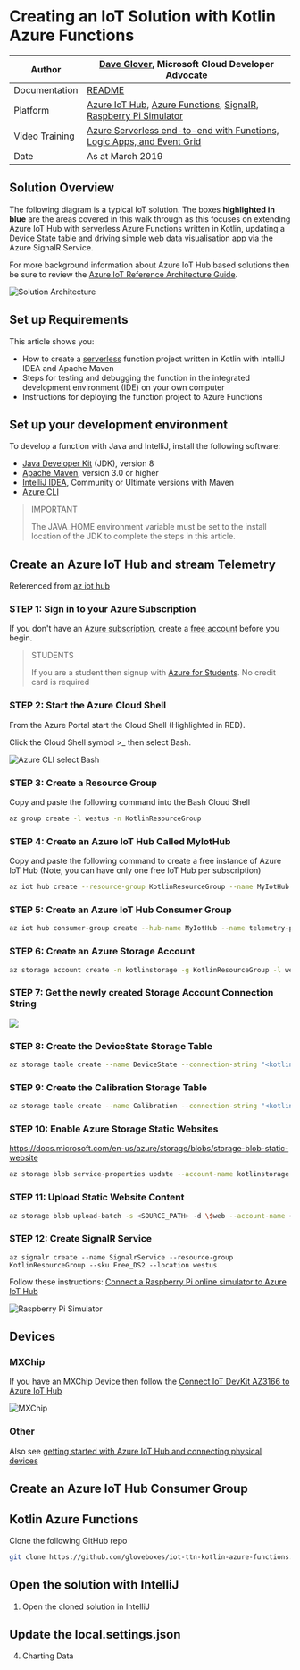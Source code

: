 # Creating an IoT Solution with Kotlin Azure Functions

|Author|[Dave Glover](https://developer.microsoft.com/en-us/advocates/dave-glover), Microsoft Cloud Developer Advocate |
|----|---|
|Documentation|[README]()|
|Platform|[Azure IoT Hub](https://docs.microsoft.com/en-us/azure/iot-hub/?WT.mc_id=article-github-dglover), [Azure Functions](https://docs.microsoft.com/en-us/azure/azure-functions/?WT.mc_id=article-github-dglover), [SignalR](https://azure.microsoft.com/en-us/services/signalr-service/?WT.mc_id=article-github-dglover), [Raspberry Pi Simulator](https://azure-samples.github.io/raspberry-pi-web-simulator/)|
|Video Training|[Azure Serverless end-to-end with Functions, Logic Apps, and Event Grid](https://channel9.msdn.com/Blogs/Azure/Azure-Serverless-end-to-end-with-Functions-Logic-Apps-and-Event-Grid?term=azure%20functions&lang-en=true/?WT.mc_id=article-github-dglover)|
|Date|As at March 2019|

## Solution Overview

The following diagram is a typical IoT solution. The boxes **highlighted in blue** are the areas covered in this walk through as this focuses on extending Azure IoT Hub with serverless Azure Functions written in Kotlin, updating a Device State table and driving simple web data visualisation app via the Azure SignalR Service.

For more background information about Azure IoT Hub based solutions then be sure to review the [Azure IoT Reference Architecture Guide](https://azure.microsoft.com/en-au/blog/azure-iot-reference-architecture-update/).

![Solution Architecture](./resources/solution.png)

## Set up Requirements



This article shows you:

- How to create a [serverless](https://azure.microsoft.com/overview/serverless-computing/) function project written in Kotlin with IntelliJ IDEA and Apache Maven
- Steps for testing and debugging the function in the integrated development environment (IDE) on your own computer
- Instructions for deploying the function project to Azure Functions

<!-- TODO ![Access a Hello World function from the command line with cURL](media/functions-create-java-maven/hello-azure.png) -->


## Set up your development environment

To develop a function with Java and IntelliJ, install the following software:

- [Java Developer Kit](https://www.azul.com/downloads/zulu/) (JDK), version 8
- [Apache Maven](https://maven.apache.org), version 3.0 or higher
- [IntelliJ IDEA](https://www.jetbrains.com/idea/download), Community or Ultimate versions with Maven
- [Azure CLI](https://docs.microsoft.com/cli/azure)

> IMPORTANT
>
> The JAVA_HOME environment variable must be set to the install location of the JDK to complete the steps in this article.

## Create an Azure IoT Hub and stream Telemetry

Referenced from [az iot hub](https://docs.microsoft.com/en-us/cli/azure/iot/hub?view=azure-cli-latest)

### STEP 1: Sign in to your Azure Subscription

If you don't have an [Azure subscription](https://docs.microsoft.com/azure/guides/developer/azure-developer-guide#understanding-accounts-subscriptions-and-billing), create a [free account](https://azure.microsoft.com/free/?ref=microsoft.com&utm_source=microsoft.com&utm_medium=docs&utm_campaign=visualstudio) before you begin.

> STUDENTS
>
> If you are a student then signup with [Azure for Students](https://azure.microsoft.com/en-us/free/students/). No credit card is required

### STEP 2: Start the Azure Cloud Shell

From the Azure Portal start the Cloud Shell (Highlighted in RED).

Click the Cloud Shell symbol >_ then select Bash.

![Azure CLI](./resources/azure-cli.png) select Bash

### STEP 3: Create a Resource Group

Copy and paste the following command into the Bash Cloud Shell

```bash
az group create -l westus -n KotlinResourceGroup
```

### STEP 4: Create an Azure IoT Hub Called MyIotHub

Copy and paste the following command to create a free instance of Azure IoT Hub (Note, you can have only one free IoT Hub per subscription)

```bash
az iot hub create --resource-group KotlinResourceGroup --name MyIotHub --sku F1 --location westus --partition-count 4
```

### STEP 5: Create an Azure IoT Hub Consumer Group

```bash
az iot hub consumer-group create --hub-name MyIotHub --name telemetry-processor
```

### STEP 6: Create an Azure Storage Account

```bash
az storage account create -n kotlinstorage -g KotlinResourceGroup -l westus --sku Standard_LRS --kind StorageV2
```

### STEP 7: Get the newly created Storage Account Connection String

![](./resources/storage-account.png)

### STEP 8: Create the DeviceState Storage Table

```bash
az storage table create --name DeviceState --connection-string "<kotlinstorage connection string>"
```

### STEP 9: Create the Calibration Storage Table

```bash
az storage table create --name Calibration --connection-string "<kotlinstorage connection string>"
```

### STEP 10: Enable Azure Storage Static Websites

https://docs.microsoft.com/en-us/azure/storage/blobs/storage-blob-static-website



```bash
az storage blob service-properties update --account-name kotlinstorage --static-website --index-document index.html
```

### STEP 11: Upload Static Website Content

```bash
az storage blob upload-batch -s <SOURCE_PATH> -d \$web --account-name <ACCOUNT_NAME>
```

### STEP 12: Create SignalR Service

```
az signalr create --name SignalrService --resource-group KotlinResourceGroup --sku Free_DS2 --location westus
```

Follow these instructions: [Connect a Raspberry Pi online simulator to Azure IoT Hub](https://docs.microsoft.com/en-us/azure/iot-hub/iot-hub-raspberry-pi-web-simulator-get-started)

![Raspberry Pi Simulator](./resources/raspberrypi.png)

## Devices

### MXChip

If you have an MXChip Device then follow the [Connect IoT DevKit AZ3166 to Azure IoT Hub](https://docs.microsoft.com/en-us/azure/iot-hub/iot-hub-arduino-iot-devkit-az3166-get-started)

![MXChip](./resources/mxchip.png)

### Other

Also see [getting started with Azure IoT Hub and connecting physical devices](https://docs.microsoft.com/en-us/azure/iot-hub/iot-hub-get-started-physical)

## Create an Azure IoT Hub Consumer Group

## Kotlin Azure Functions

Clone the following GitHub repo

```bash
git clone https://github.com/gloveboxes/iot-ttn-kotlin-azure-functions.git
```

## Open the solution with IntelliJ

1. Open the cloned solution in IntelliJ

## Update the local.settings.json




4. Charting Data

